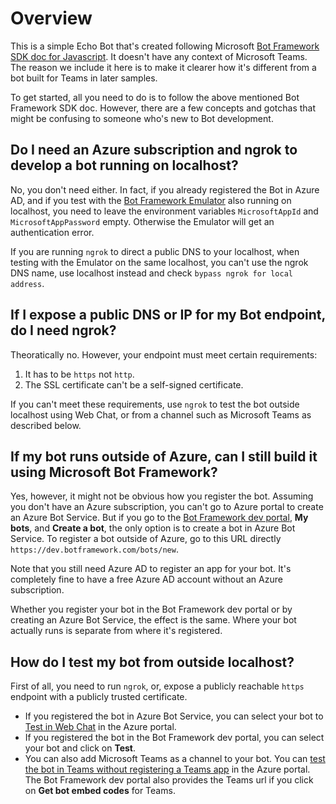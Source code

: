 # Overview

This is a simple Echo Bot that's created following Microsoft [Bot Framework SDK doc for Javascript](https://learn.microsoft.com/en-us/azure/bot-service/bot-service-quickstart-create-bot?view=azure-bot-service-4.0&tabs=javascript%2Cvs).
 It doesn't have any context of Microsoft Teams. The reason we include it here is to make it clearer
 how it's different from a bot built for Teams in later samples.

To get started, all you need to do is to follow the above mentioned Bot Framework SDK doc.
 However, there are a few concepts and gotchas that might be confusing to someone who's new to Bot development.

## Do I need an Azure subscription and ngrok to develop a bot running on localhost?

No, you don't need either. In fact, if you already registered the Bot in Azure AD,
 and if you test with the [Bot Framework Emulator](https://github.com/microsoft/BotFramework-Emulator/blob/master/README.md)
 also running on localhost, you need to leave the environment variables `MicrosoftAppId` and `MicrosoftAppPassword` empty.
 Otherwise the Emulator will get an authentication error.

If you are running `ngrok` to direct a public DNS to your localhost, when testing with
 the Emulator on the same localhost, you can't use the ngrok DNS name,
 use localhost instead and check `bypass ngrok for local address`.

## If I expose a public DNS or IP for my Bot endpoint, do I need ngrok?

Theoratically no. However, your endpoint must meet certain requirements:

1. It has to be `https` not `http`.
2. The SSL certificate can't be a self-signed certificate.

If you can't meet these requirements, use `ngrok` to test the bot outside localhost using Web Chat,
 or from a channel such as Microsoft Teams as described below.

## If my bot runs outside of Azure, can I still build it using Microsoft Bot Framework?

Yes, however, it might not be obvious how you register the bot. Assuming you don't have an Azure subscription,
 you can't go to Azure portal to create an Azure Bot Service. But if you go to the [Bot Framework dev portal](https://dev.botframework.com),
 __My bots__, and __Create a bot__, the only option is to create a bot in Azure Bot Service.
 To register a bot outside of Azure, go to this URL directly `https://dev.botframework.com/bots/new`.

Note that you still need Azure AD to register an app for your bot. It's completely fine to have a
 free Azure AD account without an Azure subscription.

Whether you register your bot in the Bot Framework dev portal or by creating an Azure Bot Service, the effect is the same.
 Where your bot actually runs is separate from where it's registered.

## How do I test my bot from outside localhost?

First of all, you need to run `ngrok`, or, expose a publicly reachable `https` endpoint with a publicly trusted certificate.

* If you registered the bot in Azure Bot Service, you can select your bot to [Test in Web Chat](https://learn.microsoft.com/en-us/azure/bot-service/bot-service-troubleshoot-bot-configuration?view=azure-bot-service-4.0#test-in-web-chat) in the Azure portal.
* If you registered the bot in the Bot Framework dev portal, you can select your bot and click on __Test__.
* You can also add Microsoft Teams as a channel to your bot. You can [test the bot in Teams without registering a Teams app](https://learn.microsoft.com/en-us/azure/bot-service/channel-connect-teams?view=azure-bot-service-4.0) in the Azure portal. The Bot Framework dev portal also provides the Teams url if you click on __Get bot embed codes__ for Teams.
